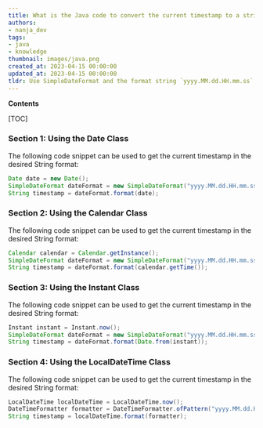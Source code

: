 ```yaml
---
title: What is the Java code to convert the current timestamp to a string in the format "yyyy.mm.dd.hh.mm.ss"?
authors:
- nanja_dev
tags:
- java
- knowledge
thumbnail: images/java.png
created_at: 2023-04-15 00:00:00
updated_at: 2023-04-15 00:00:00
tldr: Use SimpleDateFormat and the format string `yyyy.MM.dd.HH.mm.ss` to get the current timestamp in string format.
---
```


**Contents**

[TOC]

### Section 1: Using the Date Class

The following code snippet can be used to get the current timestamp in the desired String format:

```Java
Date date = new Date();
SimpleDateFormat dateFormat = new SimpleDateFormat("yyyy.MM.dd.HH.mm.ss");
String timestamp = dateFormat.format(date);
```

### Section 2: Using the Calendar Class

The following code snippet can be used to get the current timestamp in the desired String format:

```Java
Calendar calendar = Calendar.getInstance();
SimpleDateFormat dateFormat = new SimpleDateFormat("yyyy.MM.dd.HH.mm.ss");
String timestamp = dateFormat.format(calendar.getTime());
```

### Section 3: Using the Instant Class

The following code snippet can be used to get the current timestamp in the desired String format:

```Java
Instant instant = Instant.now();
SimpleDateFormat dateFormat = new SimpleDateFormat("yyyy.MM.dd.HH.mm.ss");
String timestamp = dateFormat.format(Date.from(instant));
```

### Section 4: Using the LocalDateTime Class

The following code snippet can be used to get the current timestamp in the desired String format:

```Java
LocalDateTime localDateTime = LocalDateTime.now();
DateTimeFormatter formatter = DateTimeFormatter.ofPattern("yyyy.MM.dd.HH.mm.ss");
String timestamp = localDateTime.format(formatter);
```
